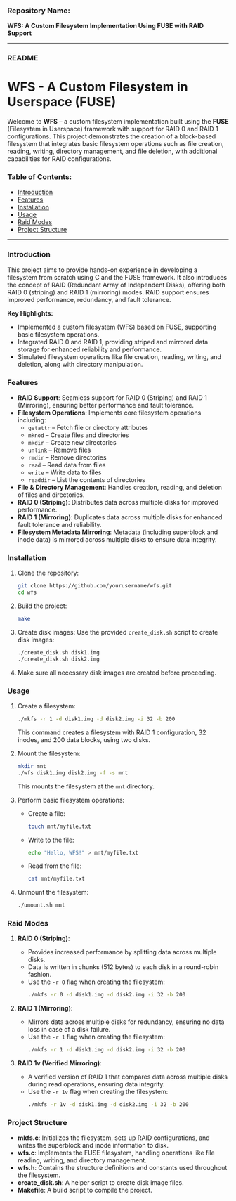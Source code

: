 ### Repository Name:
**WFS: A Custom Filesystem Implementation Using FUSE with RAID Support**

---

### README

# WFS - A Custom Filesystem in Userspace (FUSE)

Welcome to **WFS** – a custom filesystem implementation built using the **FUSE** (Filesystem in Userspace) framework with support for RAID 0 and RAID 1 configurations. This project demonstrates the creation of a block-based filesystem that integrates basic filesystem operations such as file creation, reading, writing, directory management, and file deletion, with additional capabilities for RAID configurations.

### Table of Contents:
- [Introduction](#introduction)
- [Features](#features)
- [Installation](#installation)
- [Usage](#usage)
- [Raid Modes](#raid-modes)
- [Project Structure](#project-structure)

---

### Introduction

This project aims to provide hands-on experience in developing a filesystem from scratch using C and the FUSE framework. It also introduces the concept of RAID (Redundant Array of Independent Disks), offering both RAID 0 (striping) and RAID 1 (mirroring) modes. RAID support ensures improved performance, redundancy, and fault tolerance.

**Key Highlights:**
- Implemented a custom filesystem (WFS) based on FUSE, supporting basic filesystem operations.
- Integrated RAID 0 and RAID 1, providing striped and mirrored data storage for enhanced reliability and performance.
- Simulated filesystem operations like file creation, reading, writing, and deletion, along with directory manipulation.

### Features

- **RAID Support**: Seamless support for RAID 0 (Striping) and RAID 1 (Mirroring), ensuring better performance and fault tolerance.
- **Filesystem Operations**: Implements core filesystem operations including:
  - `getattr` – Fetch file or directory attributes
  - `mknod` – Create files and directories
  - `mkdir` – Create new directories
  - `unlink` – Remove files
  - `rmdir` – Remove directories
  - `read` – Read data from files
  - `write` – Write data to files
  - `readdir` – List the contents of directories
- **File & Directory Management**: Handles creation, reading, and deletion of files and directories.
- **RAID 0 (Striping)**: Distributes data across multiple disks for improved performance.
- **RAID 1 (Mirroring)**: Duplicates data across multiple disks for enhanced fault tolerance and reliability.
- **Filesystem Metadata Mirroring**: Metadata (including superblock and inode data) is mirrored across multiple disks to ensure data integrity.

### Installation

1. Clone the repository:
   ```bash
   git clone https://github.com/yourusername/wfs.git
   cd wfs
   ```

2. Build the project:
   ```bash
   make
   ```

3. Create disk images:
   Use the provided `create_disk.sh` script to create disk images:
   ```bash
   ./create_disk.sh disk1.img
   ./create_disk.sh disk2.img
   ```

4. Make sure all necessary disk images are created before proceeding.

### Usage

1. Create a filesystem:
   ```bash
   ./mkfs -r 1 -d disk1.img -d disk2.img -i 32 -b 200
   ```

   This command creates a filesystem with RAID 1 configuration, 32 inodes, and 200 data blocks, using two disks.

2. Mount the filesystem:
   ```bash
   mkdir mnt
   ./wfs disk1.img disk2.img -f -s mnt
   ```

   This mounts the filesystem at the `mnt` directory.

3. Perform basic filesystem operations:
   - Create a file:
     ```bash
     touch mnt/myfile.txt
     ```
   - Write to the file:
     ```bash
     echo "Hello, WFS!" > mnt/myfile.txt
     ```
   - Read from the file:
     ```bash
     cat mnt/myfile.txt
     ```

4. Unmount the filesystem:
   ```bash
   ./umount.sh mnt
   ```

### Raid Modes

1. **RAID 0 (Striping)**:
   - Provides increased performance by splitting data across multiple disks.
   - Data is written in chunks (512 bytes) to each disk in a round-robin fashion.
   - Use the `-r 0` flag when creating the filesystem:
     ```bash
     ./mkfs -r 0 -d disk1.img -d disk2.img -i 32 -b 200
     ```

2. **RAID 1 (Mirroring)**:
   - Mirrors data across multiple disks for redundancy, ensuring no data loss in case of a disk failure.
   - Use the `-r 1` flag when creating the filesystem:
     ```bash
     ./mkfs -r 1 -d disk1.img -d disk2.img -i 32 -b 200
     ```

3. **RAID 1v (Verified Mirroring)**:
   - A verified version of RAID 1 that compares data across multiple disks during read operations, ensuring data integrity.
   - Use the `-r 1v` flag when creating the filesystem:
     ```bash
     ./mkfs -r 1v -d disk1.img -d disk2.img -i 32 -b 200
     ```

### Project Structure

- **mkfs.c**: Initializes the filesystem, sets up RAID configurations, and writes the superblock and inode information to disk.
- **wfs.c**: Implements the FUSE filesystem, handling operations like file reading, writing, and directory management.
- **wfs.h**: Contains the structure definitions and constants used throughout the filesystem.
- **create_disk.sh**: A helper script to create disk image files.
- **Makefile**: A build script to compile the project.
